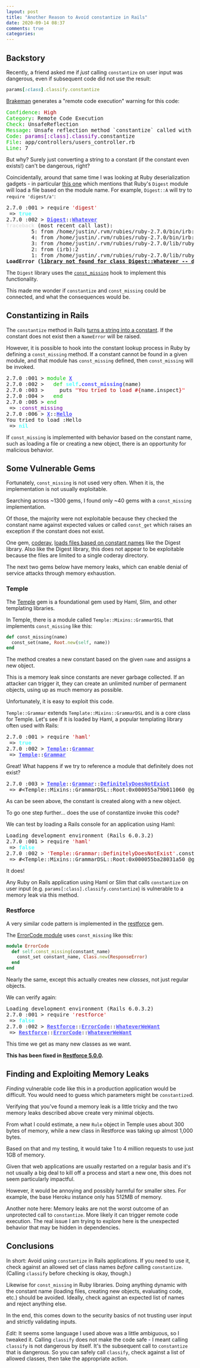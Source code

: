 ```yaml
---
layout: post
title: "Another Reason to Avoid constantize in Rails"
date: 2020-09-14 08:37
comments: true
categories: 
---
```


## Backstory

Recently, a friend asked me if _just_ calling `constantize` on user input was dangerous, even if subsequent code did not use the result:

```ruby
params[:class].classify.constantize
```

[Brakeman](https://brakemanscanner.org/) generates a "remote code execution" warning for this code:

<pre>
<font color="#00C300">Confidence</font>: <font color="#AA0000">High</font>
<font color="#00C300">Category</font>: Remote Code Execution
<font color="#00C300">Check</font>: UnsafeReflection
<font color="#00C300">Message</font>: Unsafe reflection method `constantize` called with parameter value
<font color="#00C300">Code</font>: <font color="#6C009B">params[:class].classify</font>.constantize
<font color="#00C300">File</font>: app/controllers/users_controller.rb
<font color="#00C300">Line</font>: 7
</pre>

But why? Surely just converting a string to a constant (if the constant even exists!) can't be dangerous, right?

Coincidentally, around that same time I was looking at Ruby deserialization gadgets - in particular [this one](https://www.elttam.com/blog/ruby-deserialization/) which mentions that Ruby's `Digest` module will load a file based on the module name. For example, `Digest::A` will try to `require 'digest/a'`:

<pre>2.7.0 :001 &gt; require <font color="#FF5555"><b>&apos;</b></font><font color="#AA0000">digest</font><font color="#FF5555"><b>&apos;</b></font>
 =&gt; <font color="#55FFFF"><b>true</b></font> 
2.7.0 :002 &gt; <font color="#5555FF"><u style="text-decoration-style:single"><b>Digest</b></u></font>::<font color="#5555FF"><u style="text-decoration-style:single"><b>Whatever</b></u></font>
<font color="#DEDEDE"><b>Traceback</b></font> (most recent call last):
        5: from /home/justin/.rvm/rubies/ruby-2.7.0/bin/irb:23:in `&lt;main&gt;&apos;
        4: from /home/justin/.rvm/rubies/ruby-2.7.0/bin/irb:23:in `load&apos;
        3: from /home/justin/.rvm/rubies/ruby-2.7.0/lib/ruby/gems/2.7.0/gems/irb-1.2.1/exe/irb:11:in `&lt;top (required)&gt;&apos;
        2: from (irb):2
        1: from /home/justin/.rvm/rubies/ruby-2.7.0/lib/ruby/2.7.0/digest.rb:16:in `const_missing&apos;
<font><b>LoadError (</b><u style="text-decoration-style:single"><b>library not found for class Digest::Whatever -- digest/whatever</b></u><b>)</b></font></pre>

The `Digest` library uses the [`const_missing`](https://rdoc.info/stdlib/core/Module:const_missing) hook to implement this functionality.

This made me wonder if `constantize` and `const_missing` could be connected, and what the consequences would be.

## Constantizing in Rails

The `constantize` method in Rails [turns a string into a constant](https://api.rubyonrails.org/classes/String.html#method-i-constantize). If the constant does not exist then a `NameError` will be raised.

However, it is possible to hook into the constant lookup process in Ruby by defining a `const_missing` method. If a constant cannot be found in a given module, and that module has `const_missing` defined, then `const_missing` will be invoked.

<pre>2.7.0 :001 &gt; <font color="#00C300">module</font> <font color="#5555FF"><u style="text-decoration-style:single"><b>X</b></u></font>
2.7.0 :002 &gt;   <font color="#00C300">def</font> <font color="#55FFFF"><b>self</b></font>.<font color="#5555FF"><b>const_missing</b></font>(name)
2.7.0 :003 &gt;     puts <font color="#FF5555"><b>&quot;</b></font><font color="#AA0000">You tried to load #{</font>name.inspect<font color="#AA0000">}</font><font color="#FF5555"><b>&quot;</b></font>
2.7.0 :004 &gt;   <font color="#00C300">end</font>
2.7.0 :005 &gt; <font color="#00C300">end</font>
 =&gt; <font color="#6C009B">:const_missing</font> 
2.7.0 :006 &gt; <font color="#5555FF"><u style="text-decoration-style:single"><b>X</b></u></font>::<font color="#5555FF"><u style="text-decoration-style:single"><b>Hello</b></u></font>
You tried to load :Hello
 =&gt; <font color="#55FFFF"><b>nil</b></font></pre>

If `const_missing` is implemented with behavior based on the constant name, such as loading a file or creating a new object, there is an opportunity for malicious behavior.

## Some Vulnerable Gems

Fortunately, `const_missing` is not used very often. When it is, the implementation is not usually exploitable.

Searching across ~1300 gems, I found only ~40 gems with a `const_missing` implementation.

Of those, the majority were not exploitable because they checked the constant name against expected values or called `const_get` which raises an exception if the constant does not exist.

One gem, [coderay](https://github.com/rubychan/coderay), [loads files based on constant names](https://github.com/rubychan/coderay/blob/d38502167541a1cd1b505a0e468e0098e3ae7538/lib/coderay/helpers/plugin_host.rb#L59-L67) like the Digest library. Also like the Digest library, this does not appear to be exploitable because the files are limited to a single coderay directory.

The next two gems below have memory leaks, which can enable denial of service attacks through memory exhaustion. 

### Temple

The [Temple](https://github.com/judofyr/temple) gem is a foundational gem used by Haml, Slim, and other templating libraries.

In Temple, there is a module called `Temple::Mixins::GrammarDSL` that implements `const_missing` like this:

```ruby
def const_missing(name)
  const_set(name, Root.new(self, name))
end
```

The method creates a new constant based on the given `name` and assigns a new object.

This is a memory leak since constants are never garbage collected. If an attacker can trigger it, they can create an unlimited number of permanent objects, using up as much memory as possible.

Unfortunately, it is easy to exploit this code.

`Temple::Grammar` extends `Template::Mixins::GrammarDSL` and is a core class for Temple. Let's see if it is loaded by Haml, a popular templating library often used with Rails:

<pre>2.7.0 :001 &gt; require <font color="#FF5555"><b>&apos;</b></font><font color="#AA0000">haml</font><font color="#FF5555"><b>&apos;</b></font>
 =&gt; <font color="#55FFFF"><b>true</b></font> 
2.7.0 :002 &gt; <font color="#5555FF"><u style="text-decoration-style:single"><b>Temple</b></u></font>::<font color="#5555FF"><u style="text-decoration-style:single"><b>Grammar</b></u></font>
 =&gt; <font color="#5555FF"><u style="text-decoration-style:single"><b>Temple</b></u></font>::<font color="#5555FF"><u style="text-decoration-style:single"><b>Grammar</b></u></font> </pre>

Great! What happens if we try to reference a module that definitely does not exist?

<pre>2.7.0 :003 &gt; <font color="#5555FF"><u style="text-decoration-style:single"><b>Temple</b></u></font>::<font color="#5555FF"><u style="text-decoration-style:single"><b>Grammar</b></u></font>::<font color="#5555FF"><u style="text-decoration-style:single"><b>DefinitelyDoesNotExist</b></u></font>
 =&gt; #&lt;Temple::Mixins::GrammarDSL::Root:0x000055a79b011060 @grammar=Temple::Grammar, @children=[], @name=:DefinitelyDoesNotExist&gt; </pre>

As can be seen above, the constant is created along with a new object.

To go one step further... does the use of constantize invoke this code?

We can test by loading a Rails console for an application using Haml:

<pre>Loading development environment (Rails 6.0.3.2)
2.7.0 :001 &gt; require <font color="#FF5555"><b>&apos;</b></font><font color="#AA0000">haml</font><font color="#FF5555"><b>&apos;</b></font>
 =&gt; <font color="#55FFFF"><b>false</b></font> 
2.7.0 :002 &gt; <font color="#FF5555"><b>&apos;</b></font><font color="#AA0000">Temple::Grammar::DefinitelyDoesNotExist</font><font color="#FF5555"><b>&apos;</b></font>.constantize
 =&gt; #&lt;Temple::Mixins::GrammarDSL::Root:0x000055ba28031a50 @grammar=Temple::Grammar, @children=[], @name=:DefinitelyDoesNotExist&gt; 
</pre>

It does!

Any Ruby on Rails application using Haml or Slim that calls `constantize` on user input (e.g. `params[:class].classify.constantize`) is vulnerable to a memory leak via this method.

### Restforce

A very similar code pattern is implemented in the [restforce](https://github.com/restforce/restforce) gem.

The [ErrorCode module](https://github.com/restforce/restforce/blob/b14175a9072fb6333c1c1b3dce2bb498c022a1b3/lib/restforce.rb#L65-L67) uses `const_missing` like this:

```ruby
module ErrorCode
  def self.const_missing(constant_name)
    const_set constant_name, Class.new(ResponseError)
  end
end
```

Nearly the same, except this actually creates new _classes_, not just regular objects.

We can verify again:

<pre>Loading development environment (Rails 6.0.3.2)
2.7.0 :001 &gt; require <font color="#FF5555"><b>&apos;</b></font><font color="#AA0000">restforce</font><font color="#FF5555"><b>&apos;</b></font>
 =&gt; <font color="#55FFFF"><b>false</b></font> 
2.7.0 :002 &gt; <font color="#5555FF"><u style="text-decoration-style:single"><b>Restforce</b></u></font>::<font color="#5555FF"><u style="text-decoration-style:single"><b>ErrorCode</b></u></font>::<font color="#5555FF"><u style="text-decoration-style:single"><b>WhateverWeWant</b></u></font>
 =&gt; <font color="#5555FF"><u style="text-decoration-style:single"><b>Restforce</b></u></font>::<font color="#5555FF"><u style="text-decoration-style:single"><b>ErrorCode</b></u></font>::<font color="#5555FF"><u style="text-decoration-style:single"><b>WhateverWeWant</b></u></font> 
</pre>

This time we get as many new classes as we want.

**This has been fixed in [Restforce 5.0.0](https://github.com/restforce/restforce/blob/master/CHANGELOG.md#500-jul-10-2020).**

## Finding and Exploiting Memory Leaks

_Finding_ vulnerable code like this in a production application would be difficult. You would need to guess which parameters might be `constantize`d.

Verifying that you've found a memory leak is a little tricky and the two memory leaks described above create very minimal objects.

From what I could estimate, a new `Rule` object in Temple uses about 300 bytes of memory, while a new class in Restforce was taking up almost 1,000 bytes.

Based on that and my testing, it would take 1 to 4 million requests to use just 1GB of memory.

Given that web applications are usually restarted on a regular basis and it's not usually a big deal to kill off a process and start a new one, this does not seem particularly impactful.

However, it would be annoying and possibly harmful for smaller sites. For example, the base Heroku instance only has 512MB of memory.

Another note here: Memory leaks are not the worst outcome of an unprotected call to `constantize`. More likely it can trigger remote code execution. The real issue I am trying to explore here is the unexpected behavior that may be hidden in dependencies.

## Conclusions

In short: Avoid using `constantize` in Rails applications. If you need to use it, check against an allowed set of class names _before_ calling `constantize`. (Calling `classify` before checking is okay, though.)

Likewise for `const_missing` in Ruby libraries. Doing anything dynamic with the constant name (loading files, creating new objects, evaluating code, etc.) should be avoided. Ideally, check against an expected list of names and reject anything else.

In the end, this comes down to the security basics of not trusting user input and strictly validating inputs.

_Edit:_ It seems some language I used above was a little ambiguous, so I tweaked it. Calling `classify` does not make the code safe - I meant calling `classify` is not dangerous by itself. It's the subsequent call to `constantize` that is dangerous. So you can safely call `classify`, check against a list of allowed classes, then take the appropriate action.

